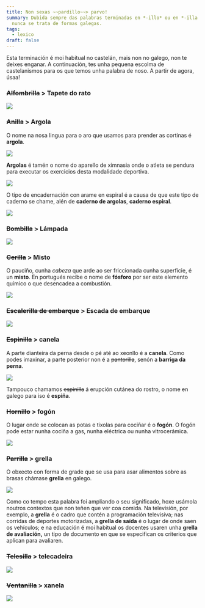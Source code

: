 ```yaml
---
title: Non sexas ~~pardillo~~> parvo!
summary: Dubida sempre das palabras terminadas en *-illo* ou en *-illa.* Case
  nunca se trata de formas galegas.
tags:
  - lexico
draft: false
---
```

Esta terminación é moi habitual no castelán, mais non no galego, non te deixes enganar. A continuación, tes unha pequena escolma de castelanismos para os que temos unha palabra de noso. A partir de agora, úsaa!

### ~~Alfombrilla~~ > Tapete do rato

![](/img/tapete_do_rato.jpg)

### ~~Anilla~~ > Argola

O nome na nosa lingua para o aro que usamos para prender as cortinas é **argola**.

![](/img/argola_cortina.jpg)

**Argolas** é tamén o nome do aparello de ximnasia onde o atleta se pendura para executar os exercicios desta modalidade deportiva.

![](/img/argolas_deporte.jpg)

O tipo de encadernación con arame en espiral é a causa de que este tipo de caderno se chame, alén de **caderno de argolas**, **caderno espiral**.

![](/img/caderno_espiral.jpg)

### ~~Bombilla~~ > Lámpada

![](/img/lampada.jpg)

### ~~Cerilla~~ > Misto

O pauciño, cunha *cabeza* que arde ao ser friccionada cunha superficie, é un **misto**. En portugués recibe o nome de **fósforo** por ser este elemento químico o que desencadea a combustión.

![](/img/misto.jpg)

### ~~Escalerilla de embarque~~ > Escada de embarque

![](/img/escada_embarque.jpg)

### ~~Espinilla~~ > canela

A parte dianteira da perna desde o pé até ao xeonllo é a **canela**. Como podes imaxinar, a parte posterior non é a ~~pantorilla~~, senón a **barriga da perna**.

![](/img/barriga_da_perna.jpg)

Tampouco chamamos ~~espinilla~~ á erupción cutánea do rostro, o nome en galego para iso é **espiña**.

### ~~Hornillo~~ > fogón

O lugar onde se colocan as potas e tixolas para cociñar é o **fogón**. O fogón pode estar nunha cociña a gas, nunha eléctrica ou nunha vitrocerámica.

![](/img/fogon.jpg)

### ~~Parrilla~~ > grella

O obxecto con forma de grade que se usa para asar alimentos sobre as brasas chámase **grella** en galego.

![](/img/grella_churrasco.jpg)

Como co tempo esta palabra foi ampliando o seu significado, hoxe usámola noutros contextos que non teñen que ver coa comida. Na televisión, por exemplo, a **grella** é o cadro que contén a programación televisiva; nas corridas de deportes motorizadas, a **grella de saída** é o lugar de onde saen os vehículos; e na educación é moi habitual os docentes usaren unha **grella de avaliación,** un tipo de documento en que se especifican os criterios que aplican para avaliaren.

### ~~Telesilla~~ > telecadeira

![](/img/telecadeira.jpg)

### ~~Ventanilla~~ > xanela

![](/img/xanela.jpg)